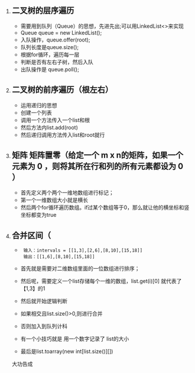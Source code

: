 1. ## 二叉树的层序遍历

   - 需要用到队列（Queue）的思想，先进先出;可以用LinkedList<>来实现
   - Queue<Treenode> queue = new LinkedList<Treenode>();
   - 入队操作，queue.offer(root);
   - 队列长度是queue.size();
   - 根据for循环，遍历每一层
   - 判断是否有左右子树，然后入队
   - 出队操作是 queue.poll();

2. ## 二叉树的前序遍历（根左右）

   - 运用递归的思想
   - 创建一个列表
   - 调用一个方法传入一个list和根
   - 然后方法内list.add(root)
   - 然后递归调用方法传入list和root就行

3. ## 矩阵 矩阵置零（给定一个 m x n的矩阵，如果一个元素为 **0** ，则将其所在行和列的所有元素都设为 **0** ）

   - 首先定义两个两个一维地数组进行标记；
   - 第一个一维数组大小就是横长
   - 然后两个for循环遍历数组。if过某个数组等于0，那么就让他的横坐标和竖坐标都变为true

4. ## 合并区间（

   - ```
      输入：intervals = [[1,3],[2,6],[8,10],[15,18]]
      输出：[[1,6],[8,10],[15,18]]
      ```

   - 首先就是需要对二维数组里面的一位数组进行排序；

   - 然后呢，需要定义一个list存储每个一维的数组，list.get(i)[0]  就代表了【1,3】的1

   - 然后就开始逻辑判断

   - 如果相交且list.size()>0,则进行合并

   - 否则加入到队列计科

   - 有一个小技巧就是 用一个数字记录了 list的大小

   - 最后是list.toarray(new int[list.size()][])

   大功告成
